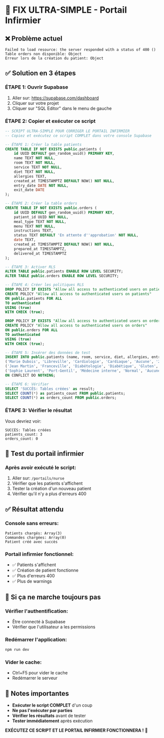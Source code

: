 # 🚨 FIX ULTRA-SIMPLE - Portail Infirmier

## ❌ Problème actuel
```
Failed to load resource: the server responded with a status of 400 ()
Table orders non disponible: Object
Erreur lors de la création du patient: Object
```

## ✅ Solution en 3 étapes

### **ÉTAPE 1: Ouvrir Supabase**
1. Aller sur: https://supabase.com/dashboard
2. Cliquer sur votre projet
3. Cliquer sur "SQL Editor" dans le menu de gauche

### **ÉTAPE 2: Copier et exécuter ce script**
```sql
-- SCRIPT ULTRA-SIMPLE POUR CORRIGER LE PORTAIL INFIRMIER
-- Copiez et exécutez ce script COMPLET dans votre console Supabase

-- ÉTAPE 1: Créer la table patients
CREATE TABLE IF NOT EXISTS public.patients (
    id UUID DEFAULT gen_random_uuid() PRIMARY KEY,
    name TEXT NOT NULL,
    room TEXT NOT NULL,
    service TEXT NOT NULL,
    diet TEXT NOT NULL,
    allergies TEXT,
    created_at TIMESTAMPTZ DEFAULT NOW() NOT NULL,
    entry_date DATE NOT NULL,
    exit_date DATE
);

-- ÉTAPE 2: Créer la table orders
CREATE TABLE IF NOT EXISTS public.orders (
    id UUID DEFAULT gen_random_uuid() PRIMARY KEY,
    patient_id UUID NOT NULL,
    meal_type TEXT NOT NULL,
    menu TEXT NOT NULL,
    instructions TEXT,
    status TEXT DEFAULT 'En attente d''approbation' NOT NULL,
    date TEXT,
    created_at TIMESTAMPTZ DEFAULT NOW() NOT NULL,
    prepared_at TIMESTAMPTZ,
    delivered_at TIMESTAMPTZ
);

-- ÉTAPE 3: Activer RLS
ALTER TABLE public.patients ENABLE ROW LEVEL SECURITY;
ALTER TABLE public.orders ENABLE ROW LEVEL SECURITY;

-- ÉTAPE 4: Créer les politiques RLS
DROP POLICY IF EXISTS "Allow all access to authenticated users on patients" ON public.patients;
CREATE POLICY "Allow all access to authenticated users on patients"
ON public.patients FOR ALL
TO authenticated
USING (true)
WITH CHECK (true);

DROP POLICY IF EXISTS "Allow all access to authenticated users on orders" ON public.orders;
CREATE POLICY "Allow all access to authenticated users on orders"
ON public.orders FOR ALL
TO authenticated
USING (true)
WITH CHECK (true);

-- ÉTAPE 5: Insérer des données de test
INSERT INTO public.patients (name, room, service, diet, allergies, entry_date) VALUES
('Marie Dubois', 'Libreville', 'Cardiologie', 'Cardiaque', 'Aucune', '2024-01-15'),
('Jean Martin', 'Franceville', 'Diabétologie', 'Diabétique', 'Gluten', '2024-01-16'),
('Sophie Laurent', 'Port-Gentil', 'Médecine interne', 'Normal', 'Aucune', '2024-01-17')
ON CONFLICT DO NOTHING;

-- ÉTAPE 6: Vérifier
SELECT 'SUCCÈS: Tables créées' as result;
SELECT COUNT(*) as patients_count FROM public.patients;
SELECT COUNT(*) as orders_count FROM public.orders;
```

### **ÉTAPE 3: Vérifier le résultat**
Vous devriez voir:
```
SUCCÈS: Tables créées
patients_count: 3
orders_count: 0
```

## 🎯 Test du portail infirmier

### **Après avoir exécuté le script:**
1. Aller sur: `/portails/nurse`
2. Vérifier que les patients s'affichent
3. Tester la création d'un nouveau patient
4. Vérifier qu'il n'y a plus d'erreurs 400

## ✅ Résultat attendu

### **Console sans erreurs:**
```
Patients chargés: Array(3)
Commandes chargées: Array(0)
Patient créé avec succès
```

### **Portail infirmier fonctionnel:**
- ✅ Patients s'affichent
- ✅ Création de patient fonctionne
- ✅ Plus d'erreurs 400
- ✅ Plus de warnings

## 🚨 Si ça ne marche toujours pas

### **Vérifier l'authentification:**
- Être connecté à Supabase
- Vérifier que l'utilisateur a les permissions

### **Redémarrer l'application:**
```bash
npm run dev
```

### **Vider le cache:**
- Ctrl+F5 pour vider le cache
- Redémarrer le serveur

## 📝 Notes importantes

- **Exécuter le script COMPLET** d'un coup
- **Ne pas l'exécuter par parties**
- **Vérifier les résultats** avant de tester
- **Tester immédiatement** après exécution

**EXÉCUTEZ CE SCRIPT ET LE PORTAIL INFIRMIER FONCTIONNERA !** 🚀






